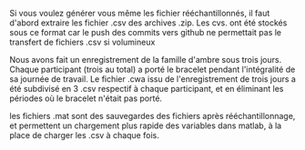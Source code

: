 Si vous voulez générer vous même les fichier rééchantillonnés, il faut d'abord extraire les fichier .csv des archives .zip.
Les cvs. ont été stockés sous ce format car le push des commits vers github ne permettait pas le transfert de fichiers .csv si volumineux

Nous avons fait un enregistrement de la famille d'ambre sous trois jours.
Chaque participant (trois au total) a porté le bracelet pendant l'intégralité de sa journée de travail.
Le fichier .cwa issu de l'enregistrement de trois jours a été subdivisé en 3 .csv respectif à chaque participant, et en éliminant les périodes où le bracelet n'était pas porté.

les fichiers .mat sont des sauvegardes des fichiers après rééchantillonnage, et permettent un chargement plus rapide des variables dans matlab, à la place de charger les .csv à chaque fois.

